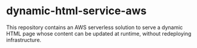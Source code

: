 # dynamic-html-service-aws
This repository contains an AWS serverless solution to serve a dynamic HTML page whose content can be updated at runtime, without redeploying infrastructure.
